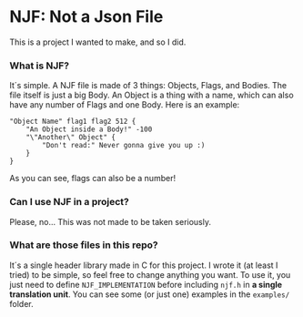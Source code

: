 # NJF: Not a Json File
This is a project I wanted to make, and so I did.
### What is NJF?
It´s simple. A NJF file is made of 3 things: Objects, Flags, and Bodies. The file itself is just a big Body.
An Object is a thing with a name, which can also have any number of Flags and one Body. Here is an example:
```
"Object Name" flag1 flag2 512 {
	"An Object inside a Body!" -100
	"\"Another\" Object" {
		"Don't read:" Never gonna give you up :)
	}
}
```
As you can see, flags can also be a number!
### Can I use NJF in a project?
Please, no...
This was not made to be taken seriously.
### What are those files in this repo?
It´s a single header library made in C for this project. I wrote it (at least I tried) to be simple, so feel free to change anything you want.
To use it, you just need to define `NJF_IMPLEMENTATION` before including `njf.h` in **a single translation unit**.
You can see some (or just one) examples in the `examples/` folder.